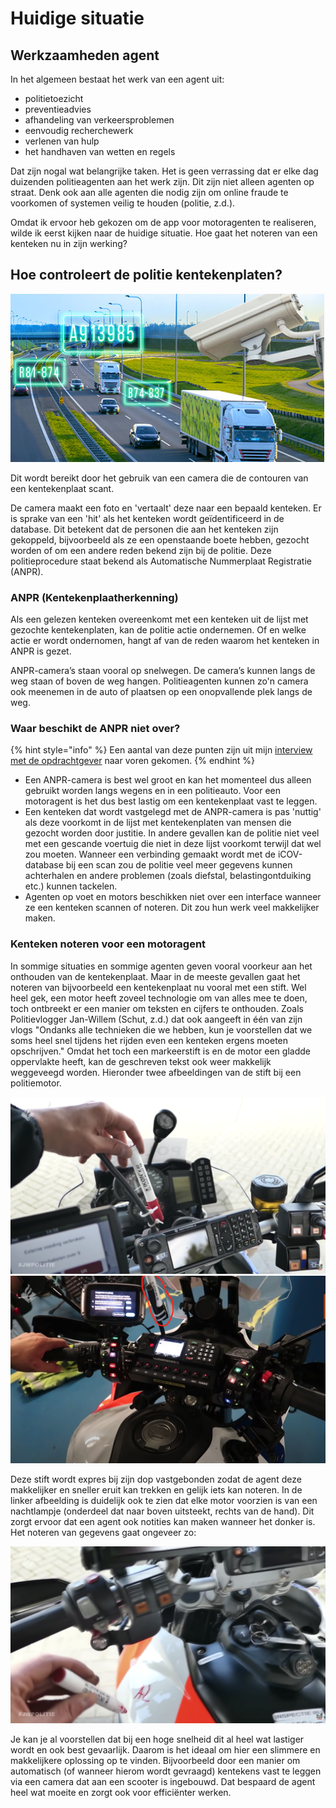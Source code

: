 # Huidige situatie

## Werkzaamheden agent

In het algemeen bestaat het werk van een agent uit:&#x20;

* politietoezicht
* preventieadvies
* afhandeling van verkeersproblemen&#x20;
* eenvoudig recherchewerk
* verlenen van hulp
* het handhaven van wetten en regels&#x20;

Dat zijn nogal wat belangrijke taken. Het is geen verrassing dat er elke dag duizenden politieagenten aan het werk zijn. Dit zijn niet alleen agenten op straat. Denk ook aan alle agenten die nodig zijn om online fraude te voorkomen of systemen veilig te houden (politie, z.d.).

Omdat ik ervoor heb gekozen om de app voor motoragenten te realiseren, wilde ik eerst kijken naar de huidige situatie. Hoe gaat het noteren van een kenteken nu in zijn werking?

## Hoe controleert de politie kentekenplaten?

![](<../../.gitbook/assets/image (5) (1) (1).png>)

Dit wordt bereikt door het gebruik van een camera die de contouren van een kentekenplaat scant.

De camera maakt een foto en 'vertaalt' deze naar een bepaald kenteken. Er is sprake van een 'hit' als het kenteken wordt geïdentificeerd in de database. Dit betekent dat de personen die aan het kenteken zijn gekoppeld, bijvoorbeeld als ze een openstaande boete hebben, gezocht worden of om een andere reden bekend zijn bij de politie. Deze politieprocedure staat bekend als Automatische Nummerplaat Registratie (ANPR).

### ANPR (Kentekenplaatherkenning) <a href="#subject-template-title" id="subject-template-title"></a>

Als een gelezen kenteken overeenkomt met een kenteken uit de lijst met gezochte kentekenplaten, kan de politie actie ondernemen. Of en welke actie er wordt ondernomen, hangt af van de reden waarom het kenteken in ANPR is gezet.

ANPR-camera’s staan vooral op snelwegen. De camera’s kunnen langs de weg staan of boven de weg hangen. Politieagenten kunnen zo'n camera ook meenemen in de auto of plaatsen op een onopvallende plek langs de weg.

### Waar beschikt de ANPR niet over?

{% hint style="info" %}
Een aantal van deze punten zijn uit mijn [interview met de opdrachtgever](../gebruikersonderzoek/interview-05.md) naar voren gekomen.
{% endhint %}

* Een ANPR-camera is best wel groot en kan het momenteel dus alleen gebruikt worden langs wegens en in een politieauto. Voor een motoragent is het dus best lastig om een kentekenplaat vast te leggen.&#x20;
* Een kenteken dat wordt vastgelegd met de ANPR-camera is pas 'nuttig' als deze voorkomt in de lijst met kentekenplaten van mensen die gezocht worden door justitie. In andere gevallen kan de politie niet veel met een gescande voertuig die niet in deze lijst voorkomt terwijl dat wel zou moeten. Wanneer een verbinding gemaakt wordt met de iCOV-database bij een scan zou de politie veel meer gegevens kunnen achterhalen en andere problemen (zoals diefstal, belastingontduiking etc.) kunnen tackelen.
* Agenten op voet en motors beschikken niet over een interface wanneer ze een kenteken scannen of noteren. Dit zou hun werk veel makkelijker maken.

### Kenteken noteren voor een motoragent

In sommige situaties en sommige agenten geven vooral voorkeur aan het onthouden van de kentekenplaat. Maar in de meeste gevallen gaat het noteren van bijvoorbeeld een kentekenplaat nu vooral met een stift. Wel heel gek, een motor heeft zoveel technologie om van alles mee te doen, toch ontbreekt er een manier om teksten en cijfers te onthouden. Zoals Politievlogger Jan-Willem (Schut, z.d.) dat ook aangeeft in één van zijn vlogs "Ondanks alle technieken die we hebben, kun je voorstellen dat we soms heel snel tijdens het rijden even een kenteken ergens moeten opschrijven." Omdat het toch een markeerstift is en de motor een gladde oppervlakte heeft, kan de geschreven tekst ook weer makkelijk weggeveegd worden. Hieronder twee afbeeldingen van de stift bij een politiemotor.

![](<../../.gitbook/assets/image (11) (1) (1).png>) ![](<../../.gitbook/assets/Schermafbeelding 2022-01-16 om 19.05.17.png>)

Deze stift wordt expres bij zijn dop vastgebonden zodat de agent deze makkelijker en sneller eruit kan trekken en gelijk iets kan noteren. In de linker afbeelding is duidelijk ook te zien dat elke motor voorzien is van een nachtlampje (onderdeel dat naar boven uitsteekt, rechts van de hand). Dit zorgt ervoor dat een agent ook notities kan maken wanneer het donker is. Het noteren van gegevens gaat ongeveer zo:&#x20;

![](<../../.gitbook/assets/image (6) (1) (1).png>)

Je kan je al voorstellen dat bij een hoge snelheid dit al heel wat lastiger wordt en ook best gevaarlijk. Daarom is het ideaal om hier een slimmere en makkelijkere oplossing op te vinden. Bijvoorbeeld door een manier om automatisch (of wanneer hierom wordt gevraagd) kentekens vast te leggen via een camera dat aan een scooter is ingebouwd. Dat bespaard de agent heel wat moeite en zorgt ook voor efficiënter werken.
